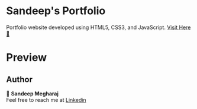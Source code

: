 # Sandeep's Portfolio

Portfolio website developed using HTML5, CSS3, and JavaScript.
[Visit Here 🚀](https://sandeepmegharaj.github.io/personal_portfolio/portfolio/)

# Preview


## Author

👤 **Sandeep Megharaj**  
Feel free to reach me at [Linkedin](www.linkedin.com/in/sandeep-megharaj-87a9b525b)
